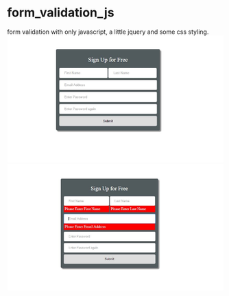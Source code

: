 # form_validation_js
form validation with only javascript, a little jquery and some css styling.
![form design](https://github.com/mohammedaliyu136/form_validation_js/blob/master/form_with_out_error.JPG)
![with error](https://github.com/mohammedaliyu136/form_validation_js/blob/master/form_with_error.JPG)
